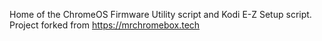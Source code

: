 Home of the ChromeOS Firmware Utility script and Kodi E-Z Setup script.
Project forked from https://mrchromebox.tech

